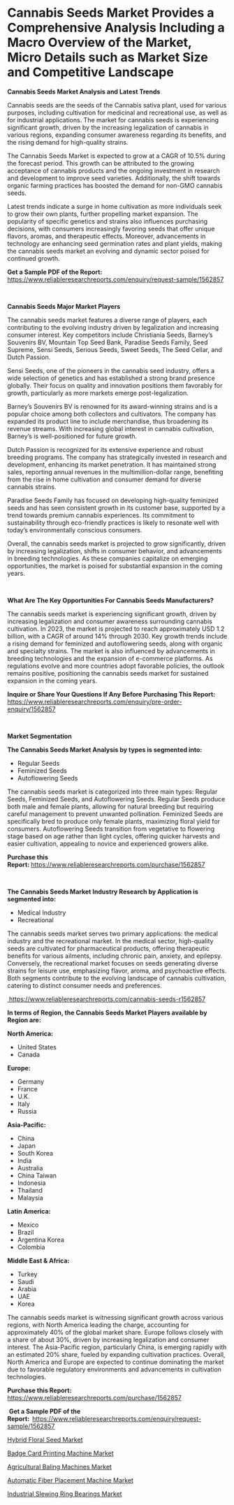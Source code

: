 <p><h1>Cannabis Seeds Market Provides a Comprehensive Analysis Including a Macro Overview of the Market, Micro Details such as Market Size and Competitive Landscape</h1></p><p><strong>Cannabis Seeds Market Analysis and Latest Trends</strong></p>
<p><p>Cannabis seeds are the seeds of the Cannabis sativa plant, used for various purposes, including cultivation for medicinal and recreational use, as well as for industrial applications. The market for cannabis seeds is experiencing significant growth, driven by the increasing legalization of cannabis in various regions, expanding consumer awareness regarding its benefits, and the rising demand for high-quality strains. </p><p>The Cannabis Seeds Market is expected to grow at a CAGR of 10.5% during the forecast period. This growth can be attributed to the growing acceptance of cannabis products and the ongoing investment in research and development to improve seed varieties. Additionally, the shift towards organic farming practices has boosted the demand for non-GMO cannabis seeds.</p><p>Latest trends indicate a surge in home cultivation as more individuals seek to grow their own plants, further propelling market expansion. The popularity of specific genetics and strains also influences purchasing decisions, with consumers increasingly favoring seeds that offer unique flavors, aromas, and therapeutic effects. Moreover, advancements in technology are enhancing seed germination rates and plant yields, making the cannabis seeds market an evolving and dynamic sector poised for continued growth.</p></p>
<p><strong>Get a Sample PDF of the Report:&nbsp;</strong> <a href="https://www.reliableresearchreports.com/enquiry/request-sample/1562857?utm_campaign=11&utm_medium=2&utm_source=Github&utm_content=ia&utm_term=01112024&utm_id=cannabis-seeds">https://www.reliableresearchreports.com/enquiry/request-sample/1562857</a></p>
<p>&nbsp;</p>
<p><strong>Cannabis Seeds Major Market Players</strong></p>
<p><p>The cannabis seeds market features a diverse range of players, each contributing to the evolving industry driven by legalization and increasing consumer interest. Key competitors include Christiania Seeds, Barney’s Souvenirs BV, Mountain Top Seed Bank, Paradise Seeds Family, Seed Supreme, Sensi Seeds, Serious Seeds, Sweet Seeds, The Seed Cellar, and Dutch Passion. </p><p>Sensi Seeds, one of the pioneers in the cannabis seed industry, offers a wide selection of genetics and has established a strong brand presence globally. Their focus on quality and innovation positions them favorably for growth, particularly as more markets emerge post-legalization.</p><p>Barney’s Souvenirs BV is renowned for its award-winning strains and is a popular choice among both collectors and cultivators. The company has expanded its product line to include merchandise, thus broadening its revenue streams. With increasing global interest in cannabis cultivation, Barney’s is well-positioned for future growth.</p><p>Dutch Passion is recognized for its extensive experience and robust breeding programs. The company has strategically invested in research and development, enhancing its market penetration. It has maintained strong sales, reporting annual revenues in the multimillion-dollar range, benefiting from the rise in home cultivation and consumer demand for diverse cannabis strains.</p><p>Paradise Seeds Family has focused on developing high-quality feminized seeds and has seen consistent growth in its customer base, supported by a trend towards premium cannabis experiences. Its commitment to sustainability through eco-friendly practices is likely to resonate well with today’s environmentally conscious consumers.</p><p>Overall, the cannabis seeds market is projected to grow significantly, driven by increasing legalization, shifts in consumer behavior, and advancements in breeding technologies. As these companies capitalize on emerging opportunities, the market is poised for substantial expansion in the coming years.</p></p>
<p>&nbsp;</p>
<p><strong>What Are The Key Opportunities For Cannabis Seeds Manufacturers?</strong></p>
<p><p>The cannabis seeds market is experiencing significant growth, driven by increasing legalization and consumer awareness surrounding cannabis cultivation. In 2023, the market is projected to reach approximately USD 1.2 billion, with a CAGR of around 14% through 2030. Key growth trends include a rising demand for feminized and autoflowering seeds, along with organic and specialty strains. The market is also influenced by advancements in breeding technologies and the expansion of e-commerce platforms. As regulations evolve and more countries adopt favorable policies, the outlook remains positive, positioning the cannabis seeds market for sustained expansion in the coming years.</p></p>
<p><strong>Inquire or Share Your Questions If Any Before Purchasing This Report:</strong> <a href="https://www.reliableresearchreports.com/enquiry/pre-order-enquiry/1562857?utm_campaign=11&utm_medium=2&utm_source=Github&utm_content=ia&utm_term=01112024&utm_id=cannabis-seeds">https://www.reliableresearchreports.com/enquiry/pre-order-enquiry/1562857</a></p>
<p>&nbsp;</p>
<p><strong>Market Segmentation</strong></p>
<p><strong>The Cannabis Seeds Market Analysis by types is segmented into:</strong></p>
<p><ul><li>Regular Seeds</li><li>Feminized Seeds</li><li>Autoflowering Seeds</li></ul></p>
<p><p>The cannabis seeds market is categorized into three main types: Regular Seeds, Feminized Seeds, and Autoflowering Seeds. Regular Seeds produce both male and female plants, allowing for natural breeding but requiring careful management to prevent unwanted pollination. Feminized Seeds are specifically bred to produce only female plants, maximizing floral yield for consumers. Autoflowering Seeds transition from vegetative to flowering stage based on age rather than light cycles, offering quicker harvests and easier cultivation, appealing to novice and experienced growers alike.</p></p>
<p><strong>Purchase this Report:&nbsp;</strong><a href="https://www.reliableresearchreports.com/purchase/1562857?utm_campaign=11&utm_medium=2&utm_source=Github&utm_content=ia&utm_term=01112024&utm_id=cannabis-seeds">https://www.reliableresearchreports.com/purchase/1562857</a></p>
<p>&nbsp;</p>
<p><strong>The Cannabis Seeds Market Industry Research by Application is segmented into:</strong></p>
<p><ul><li>Medical Industry</li><li>Recreational</li></ul></p>
<p><p>The cannabis seeds market serves two primary applications: the medical industry and the recreational market. In the medical sector, high-quality seeds are cultivated for pharmaceutical products, offering therapeutic benefits for various ailments, including chronic pain, anxiety, and epilepsy. Conversely, the recreational market focuses on seeds generating diverse strains for leisure use, emphasizing flavor, aroma, and psychoactive effects. Both segments contribute to the evolving landscape of cannabis cultivation, catering to distinct consumer needs and preferences.</p></p>
<p><a href="https://www.reliableresearchreports.com/cannabis-seeds-r1562857?utm_campaign=11&utm_medium=2&utm_source=Github&utm_content=ia&utm_term=01112024&utm_id=cannabis-seeds">&nbsp;https://www.reliableresearchreports.com/cannabis-seeds-r1562857</a></p>
<p><strong>In terms of Region, the Cannabis Seeds Market Players available by Region are:</strong></p>
<p>
    <p> <strong> North America: </strong>
        <ul>
            <li>United States</li>
            <li>Canada</li>
        </ul>
        </p> 
    <p> <strong> Europe: </strong>
        <ul>
            <li>Germany</li>
            <li>France</li>
            <li>U.K.</li>
            <li>Italy</li>
            <li>Russia</li>
        </ul>
        </p> 
    <p> <strong> Asia-Pacific: </strong>
        <ul>
            <li>China</li>
            <li>Japan</li>
            <li>South Korea</li>
            <li>India</li>
            <li>Australia</li>
            <li>China Taiwan</li>
            <li>Indonesia</li>
            <li>Thailand</li>
            <li>Malaysia</li>
        </ul>
        </p> 
    <p> <strong> Latin America: </strong>
        <ul>
            <li>Mexico</li>
            <li>Brazil</li>
            <li>Argentina Korea</li>
            <li>Colombia</li>
        </ul>
        </p> 
    <p> <strong> Middle East & Africa: </strong>
        <ul>
            <li>Turkey</li>
            <li>Saudi</li>
            <li>Arabia</li>
            <li>UAE</li>
            <li>Korea</li>
        </ul>
    </p>
    </p>
<p><p>The cannabis seeds market is witnessing significant growth across various regions, with North America leading the charge, accounting for approximately 40% of the global market share. Europe follows closely with a share of about 30%, driven by increasing legalization and consumer interest. The Asia-Pacific region, particularly China, is emerging rapidly with an estimated 20% share, fueled by expanding cultivation practices. Overall, North America and Europe are expected to continue dominating the market due to favorable regulatory environments and advancements in cultivation technologies.</p></p>
<p><strong>Purchase this Report: </strong><a href="https://www.reliableresearchreports.com/purchase/1562857?utm_campaign=11&utm_medium=2&utm_source=Github&utm_content=ia&utm_term=01112024&utm_id=cannabis-seeds">https://www.reliableresearchreports.com/purchase/1562857</a></p>
<p>&nbsp;<strong>Get a Sample PDF of the Report:&nbsp;&nbsp;</strong><a href="https://www.reliableresearchreports.com/enquiry/request-sample/1562857?utm_campaign=11&utm_medium=2&utm_source=Github&utm_content=ia&utm_term=01112024&utm_id=cannabis-seeds">https://www.reliableresearchreports.com/enquiry/request-sample/1562857</a></p>
<p><strong></strong></p>
<p><p><a href="https://github.com/JubayerMia832/Market-Research-Report-List-1/blob/main/hybrid-floral-seed-market.md?utm_campaign=11&utm_medium=2&utm_source=Github&utm_content=ia&utm_term=01112024&utm_id=cannabis-seeds">Hybrid Floral Seed Market</a></p><p><a href="https://issuu.com/reportprime-2/docs/badge-card-printing-machine-market-_2394a1506c42d7?utm_campaign=11&utm_medium=2&utm_source=Github&utm_content=ia&utm_term=01112024&utm_id=cannabis-seeds">Badge Card Printing Machine Market</a></p><p><a href="https://github.com/kimhelmer83/Market-Research-Report-List-1/blob/main/agricultural-baling-machines-market.md?utm_campaign=11&utm_medium=2&utm_source=Github&utm_content=ia&utm_term=01112024&utm_id=cannabis-seeds">Agricultural Baling Machines Market</a></p><p><a href="https://issuu.com/reportprime-2/docs/automatic-fiber-placement-machine-m_cadb5356e8dcf7?utm_campaign=11&utm_medium=2&utm_source=Github&utm_content=ia&utm_term=01112024&utm_id=cannabis-seeds">Automatic Fiber Placement Machine Market</a></p><p><a href="https://issuu.com/reportprime-2/docs/industrial-slewing-ring-bearings-ma_d287bf710ca1c2?utm_campaign=11&utm_medium=2&utm_source=Github&utm_content=ia&utm_term=01112024&utm_id=cannabis-seeds">Industrial Slewing Ring Bearings Market</a></p></p>